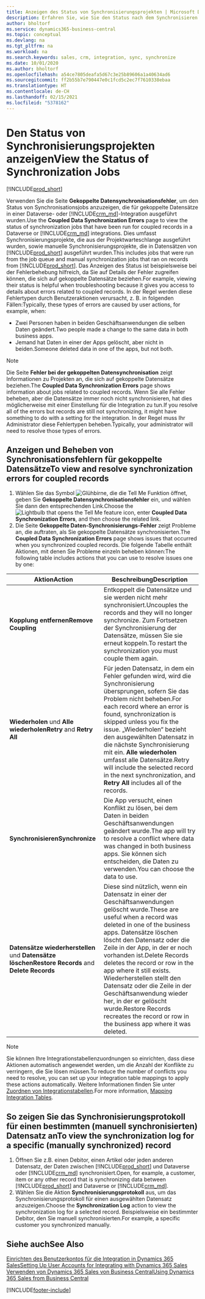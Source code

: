 ```yaml
---
title: Anzeigen des Status von Synchronisierungsprojekten | Microsoft Docs
description: Erfahren Sie, wie Sie den Status nach dem Synchronisieren gekoppelter Datensätze anzeigen.
author: bholtorf
ms.service: dynamics365-business-central
ms.topic: conceptual
ms.devlang: na
ms.tgt_pltfrm: na
ms.workload: na
ms.search.keywords: sales, crm, integration, sync, synchronize
ms.date: 10/01/2020
ms.author: bholtorf
ms.openlocfilehash: a54ce7805deafa5d67c3e25b89606a1a40634ad6
ms.sourcegitcommit: ff2b55b7e790447e0c1fcd5c2ec7f7610338ebaa
ms.translationtype: HT
ms.contentlocale: de-CH
ms.lasthandoff: 02/15/2021
ms.locfileid: "5378162"
---
```

# <a name="view-the-status-of-synchronization-jobs"></a><span data-ttu-id="37dc8-103">Den Status von Synchronisierungsprojekten anzeigen</span><span class="sxs-lookup"><span data-stu-id="37dc8-103">View the Status of Synchronization Jobs</span></span>
[!INCLUDE[prod_short](includes/cc_data_platform_banner.md)]

<span data-ttu-id="37dc8-104">Verwenden Sie die Seite **Gekoppelte Datensynchronisationsfehler**, um den Status von Synchronisationsjobs anzuzeigen, die für gekoppelte Datensätze in einer Dataverse- oder [!INCLUDE[crm_md](includes/crm_md.md)]-Integration ausgeführt wurden.</span><span class="sxs-lookup"><span data-stu-id="37dc8-104">Use the **Coupled Data Synchronization Errors** page to view the status of synchronization jobs that have been run for coupled records in a Dataverse or [!INCLUDE[crm_md](includes/crm_md.md)] integrations.</span></span> <span data-ttu-id="37dc8-105">Dies umfasst Synchronisierungsprojekte, die aus der Projektwarteschlange ausgeführt wurden, sowie manuelle Synchronisierungsprojekte, die in Datensätzen von [!INCLUDE[prod_short](includes/prod_short.md)] ausgeführt wurden.</span><span class="sxs-lookup"><span data-stu-id="37dc8-105">This includes jobs that were run from the job queue and manual synchronization jobs that ran on records from [!INCLUDE[prod_short](includes/prod_short.md)].</span></span> <span data-ttu-id="37dc8-106">Das Anzeigen des Status ist beispielsweise bei der Fehlerbehebung hilfreich, da Sie auf Details der Fehler zugreifen können, die sich auf gekoppelte Datensätze beziehen.</span><span class="sxs-lookup"><span data-stu-id="37dc8-106">For example, viewing their status is helpful when troubleshooting because it gives you access to details about errors related to coupled records.</span></span> <span data-ttu-id="37dc8-107">In der Regel werden diese Fehlertypen durch Benutzeraktionen verursacht, z. B. in folgenden Fällen:</span><span class="sxs-lookup"><span data-stu-id="37dc8-107">Typically, these types of errors are caused by user actions, for example, when:</span></span>  

* <span data-ttu-id="37dc8-108">Zwei Personen haben in beiden Geschäftsanwendungen die selben Daten geändert.</span><span class="sxs-lookup"><span data-stu-id="37dc8-108">Two people made a change to the same data in both business apps.</span></span>
* <span data-ttu-id="37dc8-109">Jemand hat Daten in einer der Apps gelöscht, aber nicht in beiden.</span><span class="sxs-lookup"><span data-stu-id="37dc8-109">Someone deleted data in one of the apps, but not both.</span></span>

> [!Note]
> <span data-ttu-id="37dc8-110">Die Seite **Fehler bei der gekoppelten Datensynchronisation** zeigt Informationen zu Projekten an, die sich auf gekoppelte Datensätze beziehen.</span><span class="sxs-lookup"><span data-stu-id="37dc8-110">The **Coupled Data Synchronization Errors** page shows information about jobs related to coupled records.</span></span> <span data-ttu-id="37dc8-111">Wenn Sie alle Fehler beheben, aber die Datensätze immer noch nicht synchronisieren, hat dies möglicherweise mit einer Einstellung für die Integration zu tun.</span><span class="sxs-lookup"><span data-stu-id="37dc8-111">If you resolve all of the errors but records are still not synchronizing, it might have something to do with a setting for the integration.</span></span> <span data-ttu-id="37dc8-112">In der Regel muss Ihr Administrator diese Fehlertypen beheben.</span><span class="sxs-lookup"><span data-stu-id="37dc8-112">Typically, your administrator will need to resolve those types of errors.</span></span>   

<!--

> [!VIDEO https://go.microsoft.com/fwlink/?linkid=2098171]

-->

## <a name="to-view-and-resolve-synchronization-errors-for-coupled-records"></a><span data-ttu-id="37dc8-113">Anzeigen und Beheben von Synchronisationsfehlern für gekoppelte Datensätze</span><span class="sxs-lookup"><span data-stu-id="37dc8-113">To view and resolve synchronization errors for coupled records</span></span>
1. <span data-ttu-id="37dc8-114">Wählen Sie das Symbol ![Glühbirne, die die Tell Me Funktion öffnet](media/ui-search/search_small.png "Tell Me-Funktion"), geben Sie **Gekoppelte Datensynchronisationsfehler** ein, und wählen Sie dann den entsprechenden Link.</span><span class="sxs-lookup"><span data-stu-id="37dc8-114">Choose the ![Lightbulb that opens the Tell Me feature](media/ui-search/search_small.png "Tell me what you want to do") icon, enter **Coupled Data Synchronization Errors**, and then choose the related link.</span></span>
2. <span data-ttu-id="37dc8-115">Die Seite **Gekoppelte Daten-Synchronisierungs-Fehler** zeigt Probleme an, die auftraten, als Sie gekoppelte Datensätze synchronisierten.</span><span class="sxs-lookup"><span data-stu-id="37dc8-115">The **Coupled Data Synchronization Errors** page shows issues that occurred when you synchronized coupled records.</span></span> <span data-ttu-id="37dc8-116">Die folgende Tabelle enthält Aktionen, mit denen Sie Probleme einzeln beheben können:</span><span class="sxs-lookup"><span data-stu-id="37dc8-116">The following table includes actions that you can use to resolve issues one by one:</span></span>

|<span data-ttu-id="37dc8-117">Aktion</span><span class="sxs-lookup"><span data-stu-id="37dc8-117">Action</span></span>|<span data-ttu-id="37dc8-118">Beschreibung</span><span class="sxs-lookup"><span data-stu-id="37dc8-118">Description</span></span>|
|----|----|
|<span data-ttu-id="37dc8-119">**Kopplung entfernen**</span><span class="sxs-lookup"><span data-stu-id="37dc8-119">**Remove Coupling**</span></span>|<span data-ttu-id="37dc8-120">Entkoppelt die Datensätze und sie werden nicht mehr synchronisiert.</span><span class="sxs-lookup"><span data-stu-id="37dc8-120">Uncouples the records and they will no longer synchronize.</span></span> <span data-ttu-id="37dc8-121">Zum Fortsetzen der Synchronisierung der Datensätze, müssen Sie sie erneut koppeln.</span><span class="sxs-lookup"><span data-stu-id="37dc8-121">To restart the synchronization you must couple them again.</span></span> |
|<span data-ttu-id="37dc8-122">**Wiederholen** und **Alle wiederholen**</span><span class="sxs-lookup"><span data-stu-id="37dc8-122">**Retry** and **Retry All**</span></span>|<span data-ttu-id="37dc8-123">Für jeden Datensatz, in dem ein Fehler gefunden wird, wird die Synchronisierung übersprungen, sofern Sie das Problem nicht beheben.</span><span class="sxs-lookup"><span data-stu-id="37dc8-123">For each record where an error is found, synchronization is skipped unless you fix the issue.</span></span> <span data-ttu-id="37dc8-124">„Wiederholen“ bezieht den ausgewählten Datensatz in die nächste Synchronisierung mit ein. **Alle wiederholen** umfasst alle Datensätze.</span><span class="sxs-lookup"><span data-stu-id="37dc8-124">Retry will include the selected record in the next synchronization, and **Retry All** includes all of the records.</span></span>|
|<span data-ttu-id="37dc8-125">**Synchronisieren**</span><span class="sxs-lookup"><span data-stu-id="37dc8-125">**Synchronize**</span></span>|<span data-ttu-id="37dc8-126">Die App versucht, einen Konflikt zu lösen, bei dem Daten in beiden Geschäftsanwendungen geändert wurde.</span><span class="sxs-lookup"><span data-stu-id="37dc8-126">The app will try to resolve a conflict where data was changed in both business apps.</span></span> <span data-ttu-id="37dc8-127">Sie können sich entscheiden, die Daten zu verwenden.</span><span class="sxs-lookup"><span data-stu-id="37dc8-127">You can choose the data to use.</span></span>|
|<span data-ttu-id="37dc8-128">**Datensätze wiederherstellen** und **Datensätze löschen**</span><span class="sxs-lookup"><span data-stu-id="37dc8-128">**Restore Records** and **Delete Records**</span></span>|<span data-ttu-id="37dc8-129">Diese sind nützlich, wenn ein Datensatz in einer der Geschäftsanwendungen gelöscht wurde.</span><span class="sxs-lookup"><span data-stu-id="37dc8-129">These are useful when a record was deleted in one of the business apps.</span></span> <span data-ttu-id="37dc8-130">Datensätze löschen löscht den Datensatz oder die Zeile in der App, in der er noch vorhanden ist.</span><span class="sxs-lookup"><span data-stu-id="37dc8-130">Delete Records deletes the record or row in the app where it still exists.</span></span> <span data-ttu-id="37dc8-131">Wiederherstellen stellt den Datensatz oder die Zeile in der Geschäftsanwendung wieder her, in der er gelöscht wurde.</span><span class="sxs-lookup"><span data-stu-id="37dc8-131">Restore Records recreates the record or row in the business app where it was deleted.</span></span>|

> [!NOTE]
> <span data-ttu-id="37dc8-132">Sie können Ihre Integrationstabellenzuordnungen so einrichten, dass diese Aktionen automatisch angewendet werden, um die Anzahl der Konflikte zu verringern, die Sie lösen müssen.</span><span class="sxs-lookup"><span data-stu-id="37dc8-132">To reduce the number of conflicts you need to resolve, you can set up your integration table mappings to apply these actions automatically.</span></span> <span data-ttu-id="37dc8-133">Weitere Informationen finden Sie unter [Zuordnen von Integrationstabellen](admin-how-to-modify-table-mappings-for-synchronization.md#mapping-integration-tables).</span><span class="sxs-lookup"><span data-stu-id="37dc8-133">For more information, [Mapping Integration Tables](admin-how-to-modify-table-mappings-for-synchronization.md#mapping-integration-tables).</span></span>

## <a name="to-view-the-synchronization-log-for-a-specific-manually-synchronized-record"></a><span data-ttu-id="37dc8-134">So zeigen Sie das Synchronisierungsprotokoll für einen bestimmten (manuell synchronisierten) Datensatz an</span><span class="sxs-lookup"><span data-stu-id="37dc8-134">To view the synchronization log for a specific (manually synchronized) record</span></span>
1. <span data-ttu-id="37dc8-135">Öffnen Sie z.B. einen Debitor, einen Artikel oder jeden anderen Datensatz, der Daten zwischen [!INCLUDE[prod_short](includes/prod_short.md)] und Dataverse oder [!INCLUDE[crm_md](includes/crm_md.md)] synchronisiert.</span><span class="sxs-lookup"><span data-stu-id="37dc8-135">Open, for example, a customer, item or any other record that is synchronizing data between [!INCLUDE[prod_short](includes/prod_short.md)] and Dataverse or [!INCLUDE[crm_md](includes/crm_md.md)].</span></span>
2. <span data-ttu-id="37dc8-136">Wählen Sie die Aktion **Synchronisierungsprotokoll** aus, um das Synchronisierungsprotokoll für einen ausgewählten Datensatz anzuzeigen.</span><span class="sxs-lookup"><span data-stu-id="37dc8-136">Choose the **Synchronization Log** action to view the synchronization log for a selected record.</span></span> <span data-ttu-id="37dc8-137">Beispielsweise ein bestimmter Debitor, den Sie manuell synchronisierten.</span><span class="sxs-lookup"><span data-stu-id="37dc8-137">For example, a specific customer you synchronized manually.</span></span>

## <a name="see-also"></a><span data-ttu-id="37dc8-138">Siehe auch</span><span class="sxs-lookup"><span data-stu-id="37dc8-138">See Also</span></span>  
[<span data-ttu-id="37dc8-139">Einrichten des Benutzerkontos für die Integration in Dynamics 365 Sales</span><span class="sxs-lookup"><span data-stu-id="37dc8-139">Setting Up User Accounts for Integrating with Dynamics 365 Sales</span></span>](admin-setting-up-integration-with-dynamics-sales.md)  
[<span data-ttu-id="37dc8-140">Verwenden von Dynamics 365 Sales von Business Central</span><span class="sxs-lookup"><span data-stu-id="37dc8-140">Using Dynamics 365 Sales from Business Central</span></span>](marketing-integrate-dynamicscrm.md)


[!INCLUDE[footer-include](includes/footer-banner.md)]